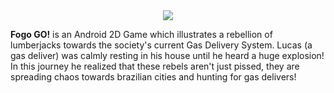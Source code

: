 <center><img src="readme_assets/logo_rgb"></center>

**Fogo GO!** is an Android 2D Game which illustrates a rebellion of lumberjacks towards the society's current Gas Delivery System. Lucas (a gas deliver) was calmly resting in his house until he heard a huge explosion! In this journey he realized that these rebels aren't just pissed, they are spreading chaos towards brazilian cities and hunting for gas delivers!


    
 
